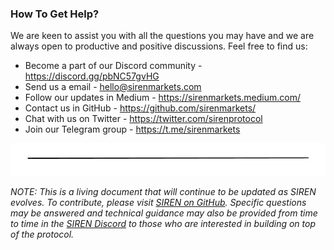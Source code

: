 ### How To Get Help?

We are keen to assist you with all the questions you may have and we are always open to productive and positive discussions. Feel free to find us:
- Become a part of our Discord community - https://discord.gg/pbNC57gvHG
- Send us a email - hello@sirenmarkets.com
- Follow our updates in Medium - https://sirenmarkets.medium.com/
- Contact us in GitHub - https://github.com/sirenmarkets/
- Chat with us on  Twitter - https://twitter.com/sirenprotocol
- Join our Telegram group - https://t.me/sirenmarkets

![](../.gitbook/assets/image.png)

_NOTE: This is a living document that will continue to be updated as SIREN evolves. To contribute, please visit_ [_SIREN on GitHub_](https://github.com/sirenmarkets/core)_. Specific questions may be answered and technical guidance may also be provided from time to time in the_ [_SIREN Discord_](https://discord.gg/JMcDB52Y) _to those who are interested in building on top of the protocol._
